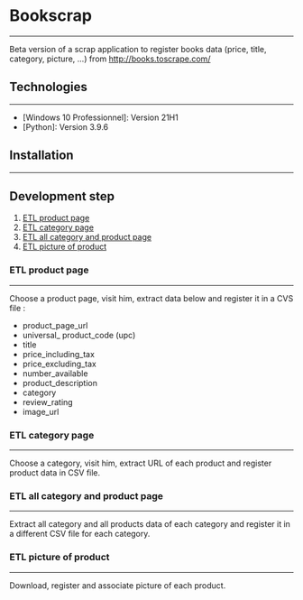 # Bookscrap
***
Beta version of a scrap application to register books data (price, title, category, picture, ...) from http://books.toscrape.com/
## Technologies
***
* [Windows 10 Professionnel]: Version 21H1
* [Python]: Version 3.9.6
## Installation
***

## Development step
1. [ETL product page](#etl-product-page)
2. [ETL category page](#etl-category-page)
3. [ETL all category and product page](etl-all-category-and-product-page)
4. [ETL picture of product](etl-picture-of-product)
### ETL product page
***
Choose a product page, visit him, extract data below and register it in a CVS file :
- product_page_url
- universal_ product_code (upc)
- title
- price_including_tax
- price_excluding_tax
- number_available
- product_description
- category
- review_rating
- image_url
### ETL category page
***
Choose a category, visit him, extract URL of each product and register product data in CSV file.
### ETL all category and product page
***
Extract all category and all products data of each category and register it in a different CSV file for each category.
### ETL picture of product
***
Download, register and associate picture of each product.
